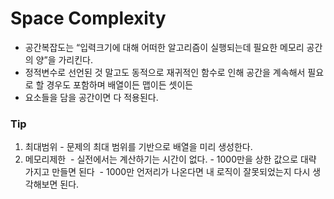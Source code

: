 # Space Complexity 
- 공간복잡도는 “입력크기에 대해 어떠한 알고리즘이 실행되는데 필요한 메모리 공간의 양”을 가리킨다.  
- 정적변수로 선언된 것 말고도 동적으로 재귀적인 함수로 인해 공간을 계속해서 필요로 할 경우도 포함하며 배열이든 맵이든 셋이든 
- 요소들을 담을 공간이면 다 적용된다. 

### Tip 
1. 최대범위 - 문제의 최대 범위를 기반으로 배열을 미리 생성한다. 
2. 메모리제한  - 실전에서는 계산하기는 시간이 없다. - 1000만을 상한 값으로 대략 가지고 만들면 된다  - 1000만 언저리가 나온다면 내 로직이 잘못되었는지 다시 생각해보면 된다. 

